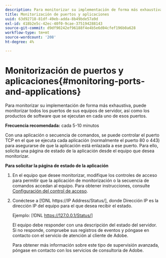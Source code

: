 ```yaml
---
description: Para monitorizar su implementación de forma más exhaustiva, puede monitorizar todos los puertos de sus equipos de servidor, así como los productos de software que se ejecutan en cada uno de esos puertos.
title: Monitorización de puertos y aplicaciones
uuid: 63d92718-81df-49eb-adda-8b49bde57a9d
exl-id: 418b2e5c-42ec-40f0-9cae-375194288143
source-git-commit: d9df90242ef96188f4e4b5e6d04cfef196b0a628
workflow-type: tm+mt
source-wordcount: '208'
ht-degree: 4%

---
```


# Monitorización de puertos y aplicaciones{#monitoring-ports-and-applications}

Para monitorizar su implementación de forma más exhaustiva, puede monitorizar todos los puertos de sus equipos de servidor, así como los productos de software que se ejecutan en cada uno de esos puertos.

**Frecuencia recomendada:** cada 5-10 minutos

Con una aplicación o secuencia de comandos, se puede controlar el puerto TCP en el que se ejecuta cada aplicación (normalmente el puerto 80 o 443) para asegurarse de que la aplicación está enlazada a ese puerto. Para ello, solicita una página de estado de la aplicación desde el equipo que desea monitorizar.

**Para solicitar la página de estado de la aplicación**

1. En el equipo que desee monitorizar, modifique los controles de acceso para permitir que la aplicación de monitorización o la secuencia de comandos accedan al equipo. Para obtener instrucciones, consulte [Configuración del control de acceso](../../../home/c-inst-svr/c-admin-inst-svr/c-config-acs-ctrl/c-config-acs-ctrl.md#concept-ac385e870dbe4b57a72bf7266b60f93d).
1. Conéctese a [!DNL https://IP Address/Status/], donde Dirección IP es la dirección IP del equipo para el que desea recibir el estado.

   Ejemplo: [!DNL https://127.0.0.1/Status/]

   El equipo debe responder con una descripción del estado del servidor. Si no responde, compruebe sus registros de eventos y póngase en contacto con el servicio de atención al cliente de Adobe.

   Para obtener más información sobre este tipo de supervisión avanzada, póngase en contacto con los servicios de consultoría de Adobe.
